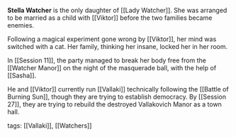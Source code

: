 **Stella Watcher** is the only daughter of [[Lady Watcher]]. She was arranged to be married as a child with [[Viktor]] before the two families became enemies.

Following a magical experiment gone wrong by [[Viktor]], her mind was switched with a cat. Her family, thinking her insane, locked her in her room.

In [[Session 11]], the party managed to break her body free from the [[Watcher Manor]] on the night of the masquerade ball, with the help of [[Sasha]].

He and [[Viktor]] currently run [[Vallaki]] technically following the [[Battle of Burning Sun]], though they are trying to establish democracy. By [[Session 27]], they are trying to rebuild the destroyed Vallakovich Manor as a town hall.

tags: [[Vallaki]], [[Watchers]]